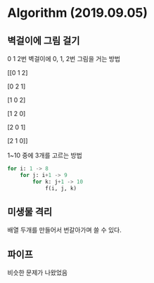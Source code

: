 # Algorithm (2019.09.05)

## 벽걸이에 그림 걸기

0 1 2번 벽걸이에 0, 1, 2번 그림을 거는 방법

[[0 1 2]

[0 2 1]

[1 0 2]

[1 2 0]

[2 0 1]

[2 1 0]]



1~10 중에 3개를 고르는 방법

```python
for i: 1 -> 8
    for j: i+1 -> 9
        for k: j+1 -> 10
            f(i, j, k)
```



## 미생물 격리

배열 두개를 만들어서 번갈아가며 쓸 수 있다.



## 파이프

비슷한 문제가 나왔었음